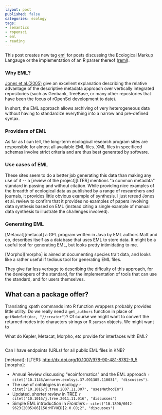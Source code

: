 ```yaml
---
layout: post
published: false
categories: ecology
tags:
- semantics
- ropensci
- eml
- reading
---
```



This post creates new tag [eml]() for posts discussing the Ecological Markup Langauge or the implementation of an R parser thereof ([reml](https://github.com/ropensci/reml)).  


### Why EML?  

[Jones et al.(2005)][1] give an excellent explanation describing the relative advantage of the descriptive metadata approach over vertically integrated repositories (such as Genbank, TreeBase, or many other repostories that have been the focus of rOpenSci development to date).  

In short, the EML approach allows archiving of very heterogeneous data without having to standardize everything into a narrow and pre-defined syntax.  

### Providers of EML

As far as I can tell, the long-term ecological research program sites are responsible for almost all available EML files.  XML files in specificed schemas involve strict criteria and are thus best generated by software. 

### Use cases of EML

These sites seem to do a better job generating this data than making any use of it -- a [review of the project][LTER] mentions "a common metadata" standard in passing and without citation.  While providing nice examples of the breadth of ecological data as published by a range of researchers and journals, it provides little obvious example of synthesis. I just reread Jones et al. review to confirm that it provides no examples of papers involving data synthesis based on EML (instead citing a single example of manual data synthesis to illustrate the challenges involved).  


### Generating EML

[Metacat][metacat] a GPL program written in Java by EML authors Matt and co, describes itself as a database that uses EML to store data. It might be a useful tool for generating EML, but looks pretty intimidating to me.   

[Morpho][morpho] is aimed at documenting species trait data, and looks like a rather useful if tedious tool for generating EML files.  







They give far less verbage to describing the dificulty of this approach, for the developers of the standard, for the implementation of tools that can use the standard, and for users themselves.  


## What can a package offer?

Translating xpath commands into R function wrappers probably provides little utility.  Do we really need a `get_authors` function in place of `getNodeSet(doc, "//creator")`?  Of course we might want to convert the returned nodes into characters strings or R `person` objects.  We might want to  


What do Kepler, Metacat, Morpho, etc provide for interfaces with EML?  



## 

Can I have endpoints (URLs) for all public EML files in KNB?  


[1]: http://10.1146/annurev.ecolsys.37.091305.110031 
[metacat]: 
[LTER]: http://dx.doi.org/10.1007/978-90-481-8782-9_5
[morpho]: 

  

* Annual Review discussing "ecoinformatics" and the EML approach `r citet("10.1146/annurev.ecolsys.37.091305.110031", "discusses")`. 
* The use of ontologies in ecology `r citet("10.1016/j.tree.2007.11.007", "usesMethodIn")` 
* Updated, shorter review in TREE `r citet("10.1016/j.tree.2011.11.016", "discusses")`
* Simple EML introduction in _Frontiers_ `r citet("10.1890/0012-9623(2005)86[158:MTVOED]2.0.CO;2", "discusses")`


